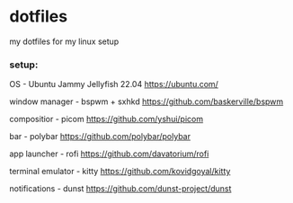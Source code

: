 # dotfiles
my dotfiles for my linux setup



### setup:
OS - Ubuntu Jammy Jellyfish 22.04
https://ubuntu.com/

window manager - bspwm + sxhkd
https://github.com/baskerville/bspwm

compositior - picom
https://github.com/yshui/picom

bar - polybar
https://github.com/polybar/polybar

app launcher - rofi
https://github.com/davatorium/rofi

terminal emulator - kitty
https://github.com/kovidgoyal/kitty

notifications - dunst
https://github.com/dunst-project/dunst
